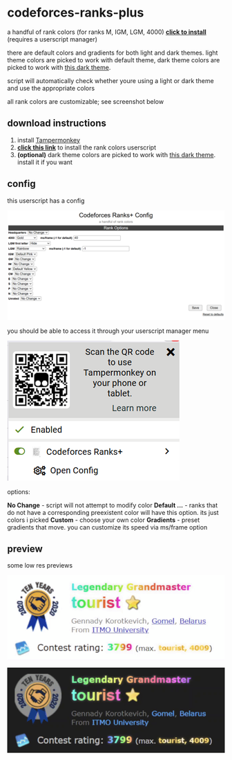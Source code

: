 # codeforces-ranks-plus

a handful of rank colors (for ranks M, IGM, LGM, 4000)
[**click to install**](https://github.com/temporary77/codeforces-ranks-plus/raw/main/codeforces-ranks-plus.user.js) (requires a userscript manager)

there are default colors and gradients for both light and dark themes.
light theme colors are picked to work with default theme,
dark theme colors are picked to work with [this dark theme](https://github.com/GaurangTandon/codeforces-darktheme).

script will automatically check whether youre using a light or dark theme and use the appropriate colors

all rank colors are customizable; see screenshot below

## download instructions

1. install [Tampermonkey](https://tampermonkey.net/)
2. [**click this link**](https://github.com/temporary77/codeforces-ranks-plus/raw/main/codeforces-ranks-plus.user.js) to install the rank colors userscript
3. **(optional)** dark theme colors are picked to work with [this dark theme](https://github.com/GaurangTandon/codeforces-darktheme). install it if you want

## config

this userscript has a config

![screenshot of tampermonkey menu](./imgs/config.png)

you should be able to access it through your userscript manager menu

![screenshot of config](./imgs/userscriptmenu.png)

options:

**No Change** - script will not attempt to modify color
**Default ...** - ranks that do not have a corresponding preexistent color will have this option. its just colors i picked
**Custom** - choose your own color
**Gradients** - preset gradients that move. you can customize its speed via ms/frame option

## preview

some low res previews

![light theme](./imgs/previewlight.gif)

![dark theme](./imgs/previewdark.gif)
